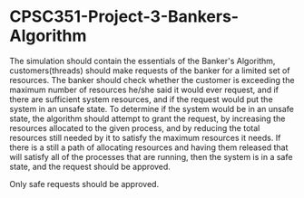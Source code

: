 # CPSC351-Project-3-Bankers-Algorithm

The simulation should contain the essentials of the Banker's Algorithm, customers(threads) should make requests of the banker for a limited set of resources. The banker should check whether the customer is exceeding the maximum number of resources he/she said it would ever request, and if there are sufficient system resources, and if the request would put the system in an unsafe state. To determine if the system would be in an unsafe state, the algorithm should attempt to grant the request, by increasing the resources allocated to the given process, and by reducing the total resources still needed by it to satisfy the maximum resources it needs. If there is a still a path of allocating resources and having them released that will satisfy all of the processes that are running, then the system is in a safe state, and the request should be approved.

Only safe requests should be approved.
